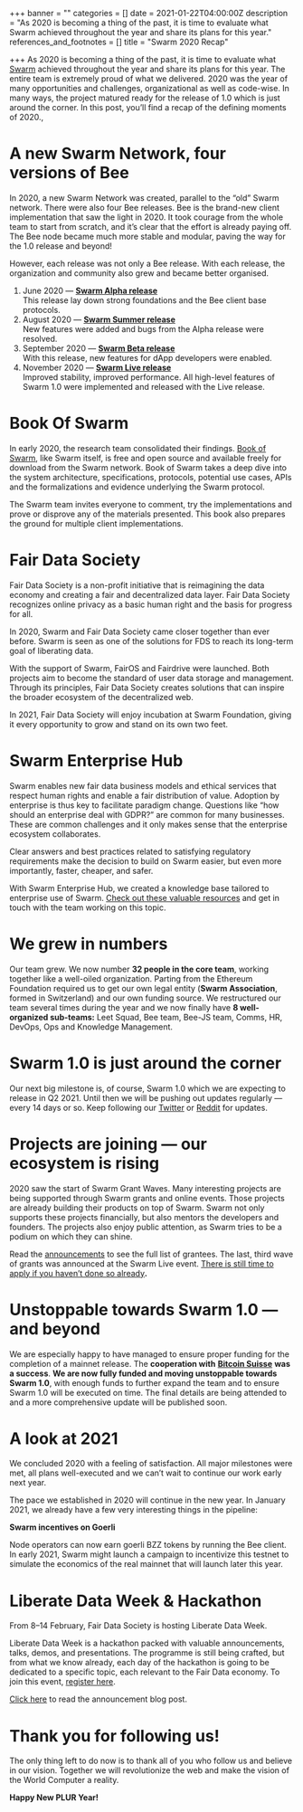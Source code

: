 +++
banner = ""
categories = []
date = 2021-01-22T04:00:00Z
description = "As 2020 is becoming a thing of the past, it is time to evaluate what Swarm achieved throughout the year and share its plans for this year."
references_and_footnotes = []
title = "Swarm 2020 Recap"

+++
As 2020 is becoming a thing of the past, it is time to evaluate what [Swarm](https://swarm.ethereum.org/) achieved throughout the year and share its plans for this year. The entire team is extremely proud of what we delivered. 2020 was the year of many opportunities and challenges, organizational as well as code-wise. In many ways, the project matured ready for the release of 1.0 which is just around the corner. In this post, you’ll find a recap of the defining moments of 2020.,

# A new Swarm Network, four versions of Bee

In 2020, a new Swarm Network was created, parallel to the “old” Swarm network. There were also four Bee releases. Bee is the brand-new client implementation that saw the light in 2020. It took courage from the whole team to start from scratch, and it’s clear that the effort is already paying off. The Bee node became much more stable and modular, paving the way for the 1.0 release and beyond!

However, each release was not only a Bee release. With each release, the organization and community also grew and became better organised.

1. June 2020 — [**Swarm Alpha release**  
   ](https://www.youtube.com/watch?v=BHDfzzWVVK0&list=PL6fQnFAjtuY9TfTMm5GYqgscQ_6a7LE8A)This release lay down strong foundations and the Bee client base protocols.
2. August 2020 — [**Swarm Summer release**](https://www.reddit.com/r/ethswarm/comments/ik0xm6/swarm_bee_v020_is_out/)  
   New features were added and bugs from the Alpha release were resolved.
3. September 2020 — [**Swarm Beta release**](https://www.youtube.com/watch?v=ScHLjSoRNN0&list=PL6fQnFAjtuY8U4svnRmlNXpblOTxI56xj)  
   With this release, new features for dApp developers were enabled.
4. November 2020 — [**Swarm Live release**](https://www.youtube.com/watch?v=Mdymc1p82qA&list=PL6fQnFAjtuY_E2e8AR0YGYGR7jES3g-QK)  
   Improved stability, improved performance. All high-level features of Swarm 1.0 were implemented and released with the Live release.

# Book Of Swarm

In early 2020, the research team consolidated their findings. [Book of Swarm](https://gateway.ethswarm.org/bzz/latest.bookofswarm.eth/), like Swarm itself, is free and open source and available freely for download from the Swarm network. Book of Swarm takes a deep dive into the system architecture, specifications, protocols, potential use cases, APIs and the formalizations and evidence underlying the Swarm protocol.

The Swarm team invites everyone to comment, try the implementations and prove or disprove any of the materials presented. This book also prepares the ground for multiple client implementations.

# Fair Data Society

Fair Data Society is a non-profit initiative that is reimagining the data economy and creating a fair and decentralized data layer. Fair Data Society recognizes online privacy as a basic human right and the basis for progress for all.

In 2020, Swarm and Fair Data Society came closer together than ever before. Swarm is seen as one of the solutions for FDS to reach its long-term goal of liberating data.

With the support of Swarm, FairOS and Fairdrive were launched. Both projects aim to become the standard of user data storage and management. Through its principles, Fair Data Society creates solutions that can inspire the broader ecosystem of the decentralized web.

In 2021, Fair Data Society will enjoy incubation at Swarm Foundation, giving it every opportunity to grow and stand on its own two feet.

# Swarm Enterprise Hub

Swarm enables new fair data business models and ethical services that respect human rights and enable a fair distribution of value. Adoption by enterprise is thus key to facilitate paradigm change. Questions like “how should an enterprise deal with GDPR?” are common for many businesses. These are common challenges and it only makes sense that the enterprise ecosystem collaborates.

Clear answers and best practices related to satisfying regulatory requirements make the decision to build on Swarm easier, but even more importantly, faster, cheaper, and safer.

With Swarm Enterprise Hub, we created a knowledge base tailored to enterprise use of Swarm. [Check out these valuable resources](https://enterprise.ethswarm.org/) and get in touch with the team working on this topic.

# We grew in numbers

Our team grew. We now number **32 people in the core team**, working together like a well-oiled organization. Parting from the Ethereum Foundation required us to get our own legal entity (**Swarm Association**, formed in Switzerland) and our own funding source. We restructured our team several times during the year and we now finally have **8 well-organized sub-teams:** Leet Squad, Bee team, Bee-JS team, Comms, HR, DevOps, Ops and Knowledge Management.

# Swarm 1.0 is just around the corner

Our next big milestone is, of course, Swarm 1.0 which we are expecting to release in Q2 2021. Until then we will be pushing out updates regularly — every 14 days or so. Keep following our [Twitter](https://twitter.com/ethswarm) or [Reddit](https://www.reddit.com/r/ethswarm/) for updates.

# Projects are joining — our ecosystem is rising

2020 saw the start of Swarm Grant Waves. Many interesting projects are being supported through Swarm grants and online events. Those projects are already building their products on top of Swarm. Swarm not only supports these projects financially, but also mentors the developers and founders. The projects also enjoy public attention, as Swarm tries to be a podium on which they can shine.

Read the [announcements](https://medium.com/ethereum-swarm/come-together-swarm-beta-wave-grant-recipients-3a8510591ed6) to see the full list of grantees. The last, third wave of grants was announced at the Swarm Live event. [There is still time to apply if you haven’t done so already](https://swarmgrants.typeform.com/to/O3qL6VdO)**.**

# Unstoppable towards Swarm 1.0 — and beyond

We are especially happy to have managed to ensure proper funding for the completion of a mainnet release. The **cooperation with** [**Bitcoin Suisse**](https://www.bitcoinsuisse.com/) **was a success**. **We are now fully funded and moving unstoppable towards Swarm 1.0**, with enough funds to further expand the team and to ensure Swarm 1.0 will be executed on time. The final details are being attended to and a more comprehensive update will be published soon.

# A look at 2021

We concluded 2020 with a feeling of satisfaction. All major milestones were met, all plans well-executed and we can’t wait to continue our work early next year.

The pace we established in 2020 will continue in the new year. In January 2021, we already have a few very interesting things in the pipeline:

**Swarm incentives on Goerli**

Node operators can now earn goerli BZZ tokens by running the Bee client. In early 2021, Swarm might launch a campaign to incentivize this testnet to simulate the economics of the real mainnet that will launch later this year.

# **Liberate Data Week & Hackathon**

From 8–14 February, Fair Data Society is hosting Liberate Data Week.

Liberate Data Week is a hackathon packed with valuable announcements, talks, demos, and presentations. The programme is still being crafted, but from what we know already, each day of the hackathon is going to be dedicated to a specific topic, each relevant to the Fair Data economy. To join this event, [register here](https://swarm.ethereum.org/register.html).

[Click here](https://medium.com/ethereum-swarm/liberate-data-week-join-the-hackathon-7291bd307e32) to read the announcement blog post.

# **Thank you for following us!**

The only thing left to do now is to thank all of you who follow us and believe in our vision. Together we will revolutionize the web and make the vision of the World Computer a reality.

**Happy New PLUR Year!**